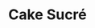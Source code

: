 ---
layout: recette
categories: [recettes]
hidden: true
lang: fr
title: Cake Sucré
type: sucre
recettes:
  Quatre Quarts: 
    - nom: oeufs 
      qte: 3
    - nom: farine
      qte: poids des oeufs
    - nom: beurre
      qte: poids des oeufs
    - nom: sucre glace
      qte: poids des oeufs
    - nom: levure
      qte: 2.2
      unite: "% de la farine"
  C'est Ma Fournée: 
    - nom: oeufs 
      qte: 3
    - nom: farine
      qte: 175
      unite: gr
    - nom: beurre
      qte: 125
      unite: gr
    - nom: sucre glace
      qte: 125
      unite: gr
    - nom: levure
      qte: 2.2
      unite: "% de la farine"
  Coco Choco: 
    - nom: oeufs 
      qte: 3
    - nom: farine
      qte: 85% du poids des oeufs
    - nom: farine de noix de coco
      qte: 15% du poids des oeufs
    - nom: chocolat en poudre non sucré
      qte: 25
      unite: gr
    - nom: beurre
      qte: poids des oeufs
    - nom: sucre glace
      qte: poids des oeufs
    - nom: levure
      qte: 2.2
      unite: "% de la farine"
  Amandes: 
    - nom: oeufs 
      qte: 3
    - nom: farine
      qte: 40% du poids des oeufs
    - nom: poudre d'amandes
      qte: 60% du poids des oeufs
    - nom: beurre
      qte: poids des oeufs
    - nom: sucre glace
      qte: poids des oeufs
    - nom: levure
      qte: 2.2
      unite: "% de la farine"
  Citron Pavot: 
    - nom: oeufs 
      qte: 3
    - nom: farine
      qte: poids des oeufs
    - nom: beurre
      qte: poids des oeufs
    - nom: sucre glace
      qte: poids des oeufs
    - nom: levure
      qte: 2.2
      unite: "% de la farine"
    - nom: graines de pavot
      qte: une cuillère à soupe
    - nom: jus de citron
      qte: au goût
  Ananas: 
    - nom: oeufs 
      qte: 3
    - nom: farine
      qte: poids des oeufs
    - nom: beurre
      qte: poids des oeufs
    - nom: sucre glace
      qte: poids des oeufs
    - nom: levure
      qte: 2.2
      unite: "% de la farine"
    - nom: Rondelles d'ananas
      qte: 3
    - nom: Jus d'ananas
      qte: au goût
preconditions:
  - Le beurre et les oeufs doivent être à température ambiante
  - Préchauffer le four à 180°C
etapes:
  - label: Préparation
    details:
      - Blanchir le beurre mou avec le sucre
      - Ajouter les oeufs et battre énergiquement au fouet
      - Tamiser la farine et la levure sur la préparation
      - Mélanger doucement avec une spatule
      - Beurrer et fariner le moule puis y ajouter la préparation
materiel:
  - moule à cake
cuissonMinutes: 35
cuisson: 
  - Cuire 35 à 40 minutes à 180°C en chaleur tournante
  - Vérifier que le gâteau est cuit avec la pointe d'un couteau
variantes:
  - label: Moitié de sucre en moins
    todo: true
  - label: Monter les blancs en neige
    todo: true
  - label: Sans gluten
    todo: true
  - label: Avec des pommes
    todo: true
  - label: Au chocolat
    todo: true
  - label: Sans sucre blanc
    todo: true
---